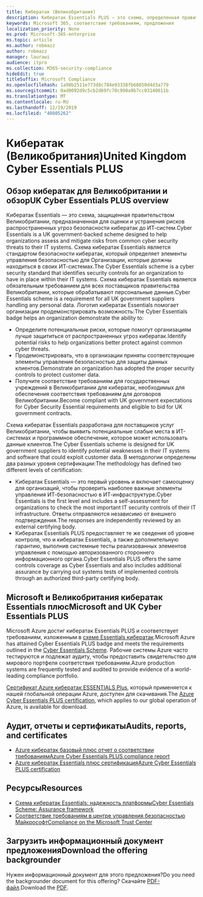 ```yaml
---
title: Кибератак (Великобритания)
description: Кибератак Essentials PLUS — это схема, определенная правительством Великобритании, которая поможет организациям защититься от распространенных угроз безопасности кибератак.
keywords: Microsoft 365, соответствие требованиям, предложения
localization_priority: None
ms.prod: Microsoft-365-enterprise
ms.topic: article
ms.author: robmazz
author: robmazz
manager: laurawi
audience: itpro
ms.collection: M365-security-compliance
hideEdit: true
titleSuffix: Microsoft Compliance
ms.openlocfilehash: 1a98b2511e773d8c784e93338fb68850d4d3a779
ms.sourcegitcommit: 0ad0092d9c5cb2d69fc70c990a9b7cc03140611b
ms.translationtype: MT
ms.contentlocale: ru-RU
ms.lasthandoff: 12/19/2019
ms.locfileid: "40805262"
---
```

# <a name="united-kingdom-cyber-essentials-plus"></a><span data-ttu-id="1133a-104">Кибератак (Великобритания)</span><span class="sxs-lookup"><span data-stu-id="1133a-104">United Kingdom Cyber Essentials PLUS</span></span>

## <a name="uk-cyber-essentials-plus-overview"></a><span data-ttu-id="1133a-105">Обзор кибератак для Великобритании и обзор</span><span class="sxs-lookup"><span data-stu-id="1133a-105">UK Cyber Essentials PLUS overview</span></span>

<span data-ttu-id="1133a-106">Кибератак Essentials — это схема, защищенная правительством Великобритании, предназначенная для оценки и устранения рисков распространенных угроз безопасности кибератак до ИТ-систем.</span><span class="sxs-lookup"><span data-stu-id="1133a-106">Cyber Essentials is a UK government-backed scheme designed to help organizations assess and mitigate risks from common cyber security threats to their IT systems.</span></span> <span data-ttu-id="1133a-107">Схема кибератак Essentials является стандартом безопасности кибератак, который определяет элементы управления безопасностью для Организации, которые должны находиться в своих ИТ-системах.</span><span class="sxs-lookup"><span data-stu-id="1133a-107">The Cyber Essentials scheme is a cyber security standard that identifies security controls for an organization to have in place within their IT systems.</span></span> <span data-ttu-id="1133a-108">Схема кибератак Essentials является обязательным требованием для всех поставщиков правительства Великобритании, которые обрабатывают персональные данные.</span><span class="sxs-lookup"><span data-stu-id="1133a-108">Cyber Essentials scheme is a requirement for all UK government suppliers handling any personal data.</span></span> <span data-ttu-id="1133a-109">Логотип кибератак Essentials помогает организации продемонстрировать возможность:</span><span class="sxs-lookup"><span data-stu-id="1133a-109">The Cyber Essentials badge helps an organization demonstrate the ability to:</span></span>

- <span data-ttu-id="1133a-110">Определите потенциальные риски, которые помогут организациям лучше защититься от распространенных угроз кибератак.</span><span class="sxs-lookup"><span data-stu-id="1133a-110">Identify potential risks to help organizations better protect against common cyber threats.</span></span>
- <span data-ttu-id="1133a-111">Продемонстрировать, что в организации приняты соответствующие элементы управления безопасностью для защиты данных клиентов.</span><span class="sxs-lookup"><span data-stu-id="1133a-111">Demonstrate an organization has adopted the proper security controls to protect customer data.</span></span>
- <span data-ttu-id="1133a-112">Получите соответствие требованиям для государственных учреждений в Великобритании для кибератак, необходимых для обеспечения соответствия требованиям для договоров Великобритании.</span><span class="sxs-lookup"><span data-stu-id="1133a-112">Become compliant with UK government expectations for Cyber Security Essential requirements and eligible to bid for UK government contracts.</span></span>

<span data-ttu-id="1133a-113">Схема кибератак Essentials разработана для поставщиков услуг Великобритании, чтобы выявить потенциальные слабые места в ИТ-системах и программное обеспечение, которое может использовать данные клиентов.</span><span class="sxs-lookup"><span data-stu-id="1133a-113">The Cyber Essentials scheme is designed for UK government suppliers to identify potential weaknesses in their IT systems and software that could exploit customer data.</span></span> <span data-ttu-id="1133a-114">В методологии определены два разных уровня сертификации:</span><span class="sxs-lookup"><span data-stu-id="1133a-114">The methodology has defined two different levels of certification:</span></span>

- <span data-ttu-id="1133a-115">Кибератак Essentials — это первый уровень и включает самооценку для организаций, чтобы проверить наиболее важные элементы управления ИТ-безопасностью в ИТ-инфраструктуре.</span><span class="sxs-lookup"><span data-stu-id="1133a-115">Cyber Essentials is the first level and includes a self-assessment for organizations to check the most important IT security controls of their IT infrastructure.</span></span> <span data-ttu-id="1133a-116">Ответы отправляются независимо от внешнего подтверждения.</span><span class="sxs-lookup"><span data-stu-id="1133a-116">The responses are independently reviewed by an external certifying body.</span></span>
- <span data-ttu-id="1133a-117">Кибератак Essentials PLUS предоставляет те же сведения об уровне контроля, что и кибератак Essentials, а также дополнительную гарантию, выполнив системные тесты реализованных элементов управления с помощью авторизованного стороннего информационного органа.</span><span class="sxs-lookup"><span data-stu-id="1133a-117">Cyber Essentials PLUS offers the same controls coverage as Cyber Essentials and also includes additional assurance by carrying out systems tests of implemented controls through an authorized third-party certifying body.</span></span>

## <a name="microsoft-and-uk-cyber-essentials-plus"></a><span data-ttu-id="1133a-118">Microsoft и Великобритания кибератак Essentials плюс</span><span class="sxs-lookup"><span data-stu-id="1133a-118">Microsoft and UK Cyber Essentials PLUS</span></span>

<span data-ttu-id="1133a-119">Microsoft Azure достиг кибератак Essentials PLUS и соответствует требованиям, изложенным в [схеме Essentials кибератак](https://go.microsoft.com/fwlink/p/?linkid=2099398).</span><span class="sxs-lookup"><span data-stu-id="1133a-119">Microsoft Azure has attained Cyber Essentials PLUS badge and meets the requirements outlined in the [Cyber Essentials Scheme](https://go.microsoft.com/fwlink/p/?linkid=2099398).</span></span> <span data-ttu-id="1133a-120">Рабочие системы Azure часто тестируются и подлежат аудиту, чтобы предоставить свидетельство для мирового портфеля соответствия требованиям.</span><span class="sxs-lookup"><span data-stu-id="1133a-120">Azure production systems are frequently tested and audited to provide evidence of a world-leading compliance portfolio.</span></span>

<span data-ttu-id="1133a-121">[Сертификат Azure кибератак ESSENTIALS Plus](https://aka.ms/AzureCyberEPlusCert), который применяется к нашей глобальной операции Azure, доступен для скачивания.</span><span class="sxs-lookup"><span data-stu-id="1133a-121">The [Azure Cyber Essentials PLUS certification](https://aka.ms/AzureCyberEPlusCert), which applies to our global operation of Azure, is available for download.</span></span>

## <a name="audits-reports-and-certificates"></a><span data-ttu-id="1133a-122">Аудит, отчеты и сертификаты</span><span class="sxs-lookup"><span data-stu-id="1133a-122">Audits, reports, and certificates</span></span>

- [<span data-ttu-id="1133a-123">Azure кибератак базовый плюс отчет о соответствии требованиям</span><span class="sxs-lookup"><span data-stu-id="1133a-123">Azure Cyber Essentials PLUS compliance report</span></span>](https://aka.ms/AzureCyberEPlusReport)
- [<span data-ttu-id="1133a-124">Azure кибератак Essentials плюс сертификация</span><span class="sxs-lookup"><span data-stu-id="1133a-124">Azure Cyber Essentials PLUS certification</span></span>](https://aka.ms/AzureCyberEPlusCert)

## <a name="resources"></a><span data-ttu-id="1133a-125">Ресурсы</span><span class="sxs-lookup"><span data-stu-id="1133a-125">Resources</span></span>

- [<span data-ttu-id="1133a-126">Схема кибератак Essentials: надежность платформы</span><span class="sxs-lookup"><span data-stu-id="1133a-126">Cyber Essentials Scheme: Assurance framework</span></span>](https://www.cyberaware.gov.uk/cyberessentials/files/assurance-framework.pdf)
- [<span data-ttu-id="1133a-127">Соответствие требованиям в центре управления безопасностью Майкрософт</span><span class="sxs-lookup"><span data-stu-id="1133a-127">Compliance on the Microsoft Trust Center</span></span>](https://www.microsoft.com/trust-center/compliance/compliance-overview)

## <a name="download-the-offering-backgrounder"></a><span data-ttu-id="1133a-128">Загрузить информационный документ предложения</span><span class="sxs-lookup"><span data-stu-id="1133a-128">Download the offering backgrounder</span></span>

<span data-ttu-id="1133a-129">Нужен информационный документ для этого предложения?</span><span class="sxs-lookup"><span data-stu-id="1133a-129">Do you need the backgrounder document for this offering?</span></span> <span data-ttu-id="1133a-130">Скачайте [PDF-файл](https://download.microsoft.com/download/6/B/5/6B54EF7B-8BC2-4C88-8ABD-A20B986AF9C7/CyberEssentialsPlusUK-Compliance.pdf).</span><span class="sxs-lookup"><span data-stu-id="1133a-130">Download the [PDF](https://download.microsoft.com/download/6/B/5/6B54EF7B-8BC2-4C88-8ABD-A20B986AF9C7/CyberEssentialsPlusUK-Compliance.pdf).</span></span>
